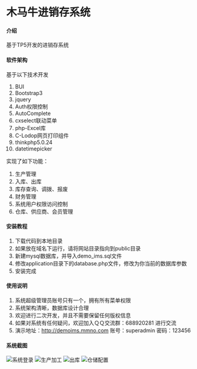 # 木马牛进销存系统

#### 介绍
基于TP5开发的进销存系统 

#### 软件架构
基于以下技术开发

1. BUI
2. Bootstrap3
3. jquery
4. Auth权限控制
5. AutoComplete
6. cxselect联动菜单
7. php-Excel库
8. C-Lodop网页打印组件
9. thinkphp5.0.24
10. datetimepicker


实现了如下功能：

1. 生产管理
2. 入库、出库
4. 库存查询、调拨、报废
5. 财务管理
6. 系统用户权限访问控制
7. 仓库、供应商、会员管理


#### 安装教程

1. 下载代码到本地目录
2. 如果放在域名下运行，请将网站目录指向到public目录
3. 新建mysql数据库，并导入demo_ims.sql文件
4. 修改application目录下的database.php文件，修改为你当前的数据库参数
5. 安装完成


#### 使用说明

1. 系统超级管理员账号只有一个，拥有所有菜单权限
2. 系统架构清晰，数据库设计合理
3. 欢迎进行二次开发，并且不需要保留任何版权信息
4. 如果对系统有任何疑问，欢迎加入ＱＱ交流群：688920281 进行交流
5. 演示地址：http://demoims.mmno.com 账号：superadmin 密码：123456

#### 系统截图

![系统登录](https://images.gitee.com/uploads/images/2019/0528/122631_a08f6fd5_593571.png "login.png")
![生产加工](https://images.gitee.com/uploads/images/2019/0528/122656_8a1a46ec_593571.png "product_build.png")
![出库](https://images.gitee.com/uploads/images/2019/0528/122704_156f6554_593571.png "sales.png")
![仓储配置](https://images.gitee.com/uploads/images/2019/0528/122711_e9f82619_593571.png "warehouse.png")
